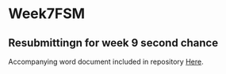 # Week7FSM
 
## Resubmittingn for week 9 second chance

Accompanying word document included in repository [Here](https://github.com/mcdonaldduncan/Week7FSM/blob/main/Week9SecondChanceAI.docx).

